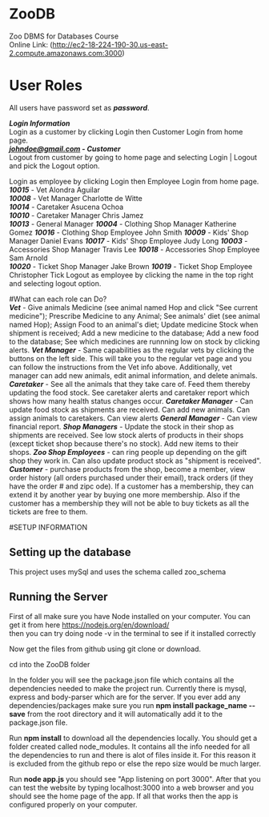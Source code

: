 # ZooDB
Zoo DBMS for Databases Course  
Online Link: (http://ec2-18-224-190-30.us-east-2.compute.amazonaws.com:3000)
# User Roles
All users have password set as ***password***.  

***Login Information***  
Login as a customer by clicking Login then Customer Login from home page.  
***johndoe@gmail.com - Customer***  
Logout from customer by going to home page and selecting Login | Logout and pick the Logout option.  

Login as employee by clicking Login then Employee Login from home page.  
***10015*** - Vet Alondra Aguilar  
***10008*** - Vet Manager Charlotte de Witte  
***10014*** - Caretaker Asucena Ochoa  
***10010*** - Caretaker Manager Chris Jamez  
***10013*** - General Manager
***10004*** - Clothing Shop Manager Katherine Gomez
***10016*** - Clothing Shop Employee John Smith
***10009*** - Kids' Shop Manager Daniel Evans
***10017*** - Kids' Shop Employee Judy Long
***10003*** - Accessories Shop Manager Travis Lee
***10018*** - Accessories Shop Employee Sam Arnold  
***10020*** - Ticket Shop Manager Jake Brown
***10019*** - Ticket Shop Employee Christopher Tick
Logout as employee by clicking the name in the top right and selecting logout option.  

#What can each role can Do?  
***Vet*** - Give animals Medicine (see animal named Hop and click "See current medicine"); Prescribe Medicine to any Animal; See animals' diet (see animal named Hop); Assign Food to an animal's diet; Update medicine Stock when shipment is received; Add a new medicine to the database; Add a new food to the database; See which medicines are runnning low on stock by clicking alerts.
***Vet Manager*** - Same capabilities as the regular vets by clicking the buttons on the left side. This will take you to the regular vet page and you can follow the instructions from the Vet info above. Additionally, vet manager can add new animals, edit animal information, and delete animals.
***Caretaker*** - See all the animals that they take care of. Feed them thereby updating the food stock. See caretaker alerts and caretaker report which shows how many health status changes occur.
***Caretaker Manager*** - Can update food stock as shipments are received. Can add new animals. Can assign animals to caretakers. Can view alerts
***General Manager*** -  Can view financial report.
***Shop Managers*** - Update the stock in their shop as shipments are received. See low stock alerts of products in their shops (except ticket shop because there's no stock). Add new items to their shops.
***Zoo Shop Employees*** - can ring people up depending on the gift shop they work in. Can also update product stock as "shipment is received".
***Customer*** - purchase products from the shop, become a member, view order history (all orders purchased under their email), track orders (if they have the order # and zipc ode). If a customer has a membership, they can extend it by another year by buying one more membership. Also if the customer has a membership they will not be able to buy tickets as all the tickets are free to them.

#SETUP INFORMATION  

## Setting up the database  
This project uses mySql and uses the schema called zoo_schema   

## Running the Server  
First of all make sure you have Node installed on your computer. You can get it from here https://nodejs.org/en/download/   
then you can try doing node -v in the terminal to see if it installed correctly  

Now get the files from github using git clone or download.  

cd into the ZooDB folder

In the folder you will see the package.json file which contains all the dependencies needed to make the project run. 
Currently there is mysql, express and body-parser which are for the server. 
If you ever add any dependencies/packages make sure you run **npm install package_name --save** from the root directory
and it will automatically add it to the package.json file.

Run **npm install** to download all the dependencies locally. You should get a folder created called node_modules. It contains all the info needed for all the dependencies to run and there is alot of files inside it. 
For this reason it is excluded from the github repo or else the repo size would be much larger. 

Run **node app.js** you should see "App listening on port 3000". After that you can test the website
by typing localhost:3000 into a web browser and you should see the home page of the app. If all that works then the app is configured properly on your computer.



